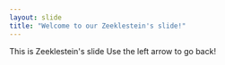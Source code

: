 ```yaml
---
layout: slide
title: "Welcome to our Zeeklestein's slide!"
---
```

This is Zeeklestein's slide
Use the left arrow to go back!